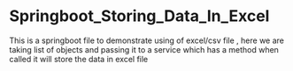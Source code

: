 # Springboot_Storing_Data_In_Excel
This is a springboot file to demonstrate  using of excel/csv file , here we are taking list of objects and passing it to a service which has a method when called it will store the data in excel file
